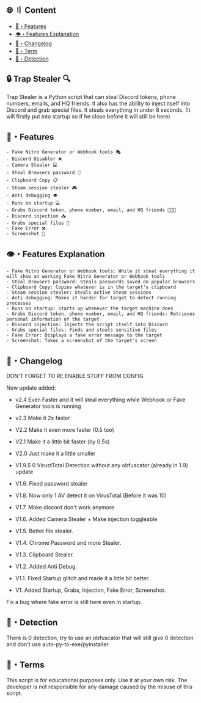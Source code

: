 ## 🌐 〢 Content
- [🔰・Features](#features)
- [👁️・Features Explanation](#explanation)
- [📝・Changelog](#changelog)
- [💼・Term](#terms)
- [🔎・Detection](#Detection)

## 🔒 Trap Stealer 🔍
Trap Stealer is a Python script that can steal Discord tokens, phone numbers, emails, and HQ friends. It also has the ability to inject itself into Discord and grab special files. It steals everything in under 8 seconds. (It will firstly put into startup so if he close before it will still be here)

## <a id="features"></a>🔰・Features
```
- Fake Nitro Generator or Webhook tools 🎭
- Discord Disabler ❌
- Camera Stealer 💻
- Steal Browsers password 🌕
- Clipboard Copy 📋
- Steam session stealer 🎮
- Anti debugging 👁️
- Runs on startup 💻
- Grabs Discord token, phone number, email, and HQ friends 📱📧👥
- Discord injection 📥
- Grabs special files 📂
- Fake Error ❌
- Screenshot 📸
```

## <a id="explanation"></a>👁️・Features Explanation
```
- Fake Nitro Generator or Webhook tools: While it steal everything it will show an working Fake Nitro Generator or Webhook tools
- Steal Browsers password: Steals passwords saved on popular browsers
- Clipboard Copy: Copies whatever is in the target's clipboard
- Steam session stealer: Steals active Steam sessions
- Anti debugging: Makes it harder for target to detect running processes
- Runs on startup: Starts up whenever the target machine does
- Grabs Discord token, phone number, email, and HQ friends: Retrieves personal information of the target
- Discord injection: Injects the script itself into Discord
- Grabs special files: Finds and steals sensitive files
- Fake Error: Displays a fake error message to the target
- Screenshot: Takes a screenshot of the target's screen
```

## <a id="changelog"></a>📝・Changelog
DON'T FORGET TO RE ENABLE STUFF FROM CONFIG

New update added:
- v2.4 Even Faster and it will steal everything while Webhook or Fake Generator tools is running 
- v2.3 Make it 2x faster
- V2.2 Make it even more faster (0.5 too)
- V2.1 Make it a little bit faster (by 0.5s)
- V2.0 Just make it a little smaller
- V1.9.5 0 VirustTotal Detection without any obfuscator (already in 1.9) update
- V1.9. Fixed password stealer
- V1.8. Now only 1 AV detect it on VirusTotal (Before it was 10) 
- V1.7. Make discord don't work anymore
- V1.6. Added Camera Stealer + Make injection toggleable
- V1.5. Better file stealer.
- V1.4. Chrome Password and more Stealer.
- V1.3. Clipboard Stealer.
- V1.2. Added Anti Debug.
- V1.1. Fixed Startup glitch and made it a little bit better.

- V1. Added Startup, Grabs, Injection, Fake Error, Screenshot.

Fix a bug where fake error is still here even in startup.

## <a id="Detection"></a>🔎・Detection

There is 0 detection, try to use an obfuscator that will still give 0 detection and don't use auto-py-to-exe/pyinstaller
## <a id="terms"></a>💼・Terms
This script is for educational purposes only. Use it at your own risk. The developer is not responsible for any damage caused by the misuse of this script.

